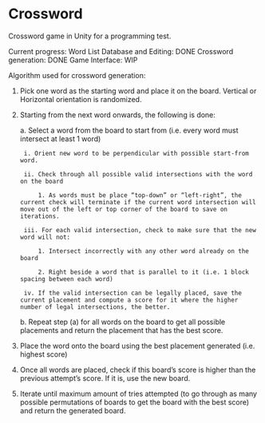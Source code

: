 # Crossword

Crossword game in Unity for a programming test.

Current progress:
Word List Database and Editing: DONE
Crossword generation: DONE
Game Interface: WIP

Algorithm used for crossword generation:
1. Pick one word as the starting word and place it on the board. Vertical or Horizontal orientation is randomized.

2. Starting from the next word onwards, the following is done:

	a. Select a word from the board to start from (i.e. every word must intersect at least 1 word)

		i. Orient new word to be perpendicular with possible start-from word.

		ii. Check through all possible valid intersections with the word on the board

			1. As words must be place “top-down” or “left-right”, the current check will terminate if the current word intersection will move out of the left or top corner of the board to save on iterations.

		iii. For each valid intersection, check to make sure that the new word will not:

			1. Intersect incorrectly with any other word already on the board

			2. Right beside a word that is parallel to it (i.e. 1 block spacing between each word)

		iv. If the valid intersection can be legally placed, save the current placement and compute a score for it where the higher number of legal intersections, the better.

	b. Repeat step (a) for all words on the board to get all possible placements and return the placement that has the best score.

3. Place the word onto the board using the best placement generated (i.e. highest score)

4. Once all words are placed, check if this board’s score is higher than the previous attempt’s score. If it is, use the new board.

5. Iterate until maximum amount of tries attempted (to go through as many possible permutations of boards to get the board with the best score) and return the generated board.
